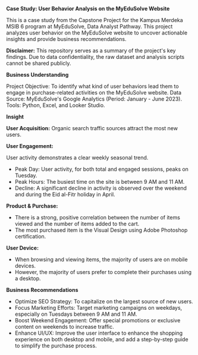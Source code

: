 **Case Study: User Behavior Analysis on the MyEduSolve Website**

This is a case study from the Capstone Project for the Kampus Merdeka MSIB 6 program at MyEduSolve, Data Analyst Pathway. This project analyzes user behavior on the MyEduSolve website to uncover actionable insights and provide business recommendations.

**Disclaimer:** This repository serves as a summary of the project's key findings. Due to data confidentiality, the raw dataset and analysis scripts cannot be shared publicly.

**Business Understanding**

Project Objective: To identify what kind of user behaviors lead them to engage in purchase-related activities on the MyEduSolve website.
Data Source: MyEduSolve's Google Analytics (Period: January - June 2023).
Tools: Python, Excel, and Looker Studio.

**Insight**

**User Acquisition:** Organic search traffic sources attract the most new users.

**User Engagement:** 

User activity demonstrates a clear weekly seasonal trend.
- Peak Day: User activity, for both total and engaged sessions, peaks on Tuesday.
- Peak Hours: The busiest time on the site is between 9 AM and 11 AM.
- Decline: A significant decline in activity is observed over the weekend and during the Eid al-Fitr holiday in April.

**Product & Purchase:**
- There is a strong, positive correlation between the number of items viewed and the number of items added to the cart.
- The most purchased item is the Visual Design using Adobe Photoshop certification.

**User Device:**
- When browsing and viewing items, the majority of users are on mobile devices.
- However, the majority of users prefer to complete their purchases using a desktop.


**Business Recommendations**
- Optimize SEO Strategy: To capitalize on the largest source of new users.
- Focus Marketing Efforts: Target marketing campaigns on weekdays, especially on Tuesdays between 9 AM and 11 AM.
- Boost Weekend Engagement: Offer special promotions or exclusive content on weekends to increase traffic.
- Enhance UI/UX: Improve the user interface to enhance the shopping experience on both desktop and mobile, and add a step-by-step guide to simplify the purchase process.
